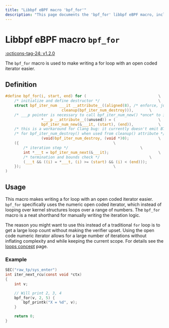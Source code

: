 ```yaml
---
title: "Libbpf eBPF macro 'bpf_for'"
description: "This page documents the 'bpf_for' libbpf eBPF macro, including its definition, usage, and examples."
---
```

# Libbpf eBPF macro `bpf_for`

[:octicons-tag-24: v1.2.0](https://github.com/libbpf/libbpf/releases/tag/v1.2.0)

The `bpf_for` macro is used to make writing a for loop with an open coded iterator easier.

## Definition

```c
#define bpf_for(i, start, end) for (								\
	/* initialize and define destructor */							\
	struct bpf_iter_num ___it __attribute__((aligned(8), /* enforce, just in case */	\
						 cleanup(bpf_iter_num_destroy))),		\
	/* ___p pointer is necessary to call bpf_iter_num_new() *once* to init ___it */		\
			    *___p __attribute__((unused)) = (					\
				bpf_iter_num_new(&___it, (start), (end)),			\
	/* this is a workaround for Clang bug: it currently doesn't emit BTF */			\
	/* for bpf_iter_num_destroy() when used from cleanup() attribute */			\
				(void)bpf_iter_num_destroy, (void *)0);				\
	({											\
		/* iteration step */								\
		int *___t = bpf_iter_num_next(&___it);						\
		/* termination and bounds check */						\
		(___t && ((i) = *___t, (i) >= (start) && (i) < (end)));				\
	});											\
)
```

## Usage

This macro makes writing a for loop with an open coded iterator easier. `bpf_for` specifically uses the numeric open coded iterator, which instead of looping over kernel structures loops over a range of numbers.
The `bpf_for` macro is a neat shorthand for manually writing the iteration logic.

The reason you might want to use this instead of a traditional `for` loop is to get a large loop count without making the verifier upset. Using the open code numeric iterator allows for a large number of iterations without inflating complexity and while keeping the current scope. For details see the [loops concept](../../../linux/concepts/loops.md) page.

### Example

```c
SEC("raw_tp/sys_enter")
int iter_next_rcu(const void *ctx)
{
	int v;

    // Will print 2, 3, 4
    bpf_for(v, 2, 5) {
        bpf_printk("X = %d", v);
    }

	return 0;
}
```
